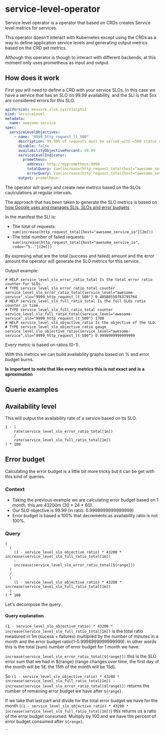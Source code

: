 # service-level-operator

Service level operator is a operator that based on CRDs creates Service level metrics for services.

This operator doesn't interact with Kubernetes except using the CRDs as a way to define application service levels and generating output metrics based on the CRD set metrics.

Although this operator is though to interact with different backends, at this moment only uses prometheus as input and output.

## How does it work

First you will need to define a CRD with your service SLOs. In this case we have a service that has an SLO on 99.99 availability, and the SLI is that 5xx are considered errors for this SLO.

```yaml
apiVersion: measure.slok.xyz/v1alpha1
kind: ServiceLevel
metadata:
  name: awesome-service
spec:
  serviceLevelObjectives:
    - name: "9999_http_request_lt_500"
      description: 99.99% of requests must be served with <500 status code.
      disable: false
      availabilityObjectivePercent: 99.99
      serviceLevelIndicator:
        prometheus:
          address: http://myprometheus:9090
          totalQuery: sum(increase(http_request_total{host="awesome_service_io"}[2m]))
          errorQuery: sum(increase(http_request_total{host="awesome_service_io", code=~"5.."}[2m]))
      output: prometheus:
```

The operator will query and create new metrics based on the SLOs caulculations at regular intervals.

The approach that has been taken to generate the SLO metrics is based on [how Google uses and manages SLIs, SLOs and error budgets][sre-book-slo]

In the manifest the SLI is:

- The total of requests: `sum(increase(http_request_total{host="awesome_service_io"}[2m]))`
- The total number of failed requests: `sum(increase(http_request_total{host="awesome_service_io", code=~"5.."}[2m]))`

By expresing what are the total (success and failed) amount and the error amount the operator will generate the SLO metrics for this service.

Output example:

```text
# HELP service_level_slo_error_ratio_total Is the total error ratio counter for SLOs.
# TYPE service_level_slo_error_ratio_total counter
service_level_slo_error_ratio_total{service_level="awesome-service",slo="9999_http_request_lt_500"} 0.40508550763795764
# HELP service_level_slo_full_ratio_total Is the full SLOs ratio counter in time.
# TYPE service_level_slo_full_ratio_total counter
service_level_slo_full_ratio_total{service_level="awesome-service",slo="9999_http_request_lt_500"} 1708
# HELP service_level_slo_objective_ratio Is the objective of the SLO.
# TYPE service_level_slo_objective_ratio gauge
service_level_slo_objective_ratio{service_level="awesome-service",slo="9999_http_request_lt_500"} 0.9998999999999999
```

Every metric is based on ratios (0-1).

With this metrics we can build availability graphs based on % and error budget burns.

**Is important to note that like every metrics this is not exact and is a aproximation**

## Querie examples

## Availability level

This will output the availability rate of a service based on its SLO.

```text
1 - (
    rate(service_level_slo_error_ratio_total[1m])
    /
    rate(service_level_slo_full_ratio_total[1m])
) * 100
```

## Error budget

Calculating the error budget is a little bit more tricky but it can be get with this kind of queries.

### Context

- Taking the previous example we are calculating error budget based on 1 month, this are 43200m (30 \* 24 \* 60).
- Our SLO objective is 99.99 (in ratio: 0.9998999999999999)
- Error budget is based a 100% that decrements as availability ratio is not 100%.

### Query

```text
(
  (
    (1 - service_level_slo_objective_ratio) * 43200 * increase(service_level_slo_full_ratio_total[1m])
    -
    increase(service_level_slo_error_ratio_total[${range}])
  )
  /
  (
    (1 - service_level_slo_objective_ratio) * 43200 * increase(service_level_slo_full_ratio_total[1m])
  )
) * 100
```

Let's decompose the query.

#### Query explanation

`(1 - service_level_slo_objective_ratio) * 43200 * increase(service_level_slo_full_ratio_total[1m])` is the total ratio measured in 1m (sucess + failures) multiplied by the number of minutes in a month and the error budget ratio(1-0.9998999999999999). In other words this is the total (sum) number of error budget for 1 month we have.

`increase(service_level_slo_error_ratio_total[${range}])` this is the SLO error sum that we had in ${range} (range changes over time, the first day of the month will be 1d, the 15th of the month will be 15d).

So `(1 - service_level_slo_objective_ratio) * 43200 * increase(service_level_slo_full_ratio_total[1m]) - increase(service_level_slo_error_ratio_total[${range}])` returns the number of remaining error budget we have after `${range}`.

If we take that last part and divide for the total error budget we have for the month (`(1 - service_level_slo_objective_ratio) * 43200 * increase(service_level_slo_full_ratio_total[1m])`) this returns us a ratio of the error budget consumed. Multiply by 100 and we have the percent of error budget consumed after `${range}`.

``

[sre-book-slo]: https://landing.google.com/sre/book/chapters/service-level-objectives.html

